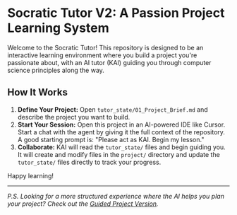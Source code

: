 # Socratic Tutor V2: A Passion Project Learning System

Welcome to the Socratic Tutor! This repository is designed to be an interactive learning environment where you build a project you're passionate about, with an AI tutor (KAI) guiding you through computer science principles along the way.

## How It Works

1.  **Define Your Project:** Open `tutor_state/01_Project_Brief.md` and describe the project you want to build.
2.  **Start Your Session:** Open this project in an AI-powered IDE like Cursor. Start a chat with the agent by giving it the full context of the repository. A good starting prompt is: "Please act as KAI. Begin my lesson."
3.  **Collaborate:** KAI will read the `tutor_state/` files and begin guiding you. It will create and modify files in the `project/` directory and update the `tutor_state/` files directly to track your progress.

Happy learning!

---
*P.S. Looking for a more structured experience where the AI helps you plan your project? Check out the [Guided Project Version](https://github.com/charlesdpjohnston/kai-tutor).* 